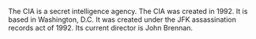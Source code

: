 The CIA is a secret intelligence agency. The CIA was created in 1992. It is based in Washington, D.C. It was created under the JFK assassination records act of 1992. Its current director is John Brennan.